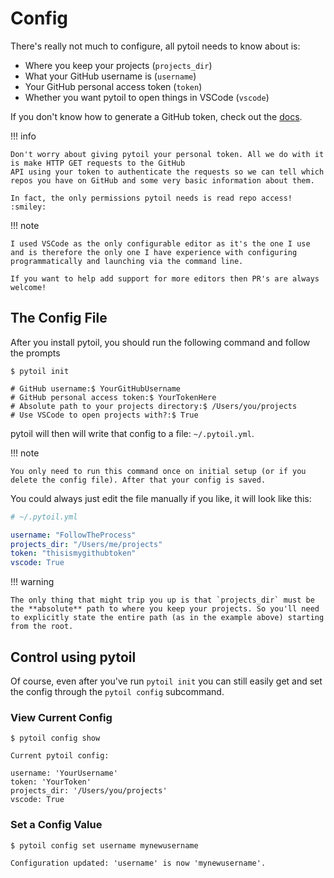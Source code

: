 # Config

There's really not much to configure, all pytoil needs to know about is:

* Where you keep your projects (`projects_dir`)
* What your GitHub username is (`username`)
* Your GitHub personal access token (`token`)
* Whether you want pytoil to open things in VSCode (`vscode`)

If you don't know how to generate a GitHub token, check out the [docs].

!!! info

    Don't worry about giving pytoil your personal token. All we do with it is make HTTP GET requests to the GitHub
    API using your token to authenticate the requests so we can tell which repos you have on GitHub and some very basic information about them.

    In fact, the only permissions pytoil needs is read repo access! :smiley:

!!! note

    I used VSCode as the only configurable editor as it's the one I use and is therefore the only one I have experience with configuring programmatically and launching via the command line.

    If you want to help add support for more editors then PR's are always welcome!

## The Config File

After you install pytoil, you should run the following command and follow the prompts

<div class="termy">

```console
$ pytoil init

# GitHub username:$ YourGitHubUsername
# GitHub personal access token:$ YourTokenHere
# Absolute path to your projects directory:$ /Users/you/projects
# Use VSCode to open projects with?:$ True
```

</div>

pytoil will then will write that config to a file: `~/.pytoil.yml`.

!!! note

    You only need to run this command once on initial setup (or if you delete the config file). After that your config is saved.

You could always just edit the file manually if you like, it will look like this:

```yaml
# ~/.pytoil.yml

username: "FollowTheProcess"
projects_dir: "/Users/me/projects"
token: "thisismygithubtoken"
vscode: True
```

!!! warning

    The only thing that might trip you up is that `projects_dir` must be the **absolute** path to where you keep your projects. So you'll need to explicitly state the entire path (as in the example above) starting from the root.

## Control using pytoil

Of course, even after you've run `pytoil init` you can still easily get and set the config through the `pytoil config` subcommand.

### View Current Config

<div class="termy">

```console
$ pytoil config show

Current pytoil config:

username: 'YourUsername'
token: 'YourToken'
projects_dir: '/Users/you/projects'
vscode: True
```

</div>

### Set a Config Value

<div class="termy">

```console
$ pytoil config set username mynewusername

Configuration updated: 'username' is now 'mynewusername'.
```

</div>

[docs]: https://docs.github.com/en/github/authenticating-to-github/creating-a-personal-access-token
